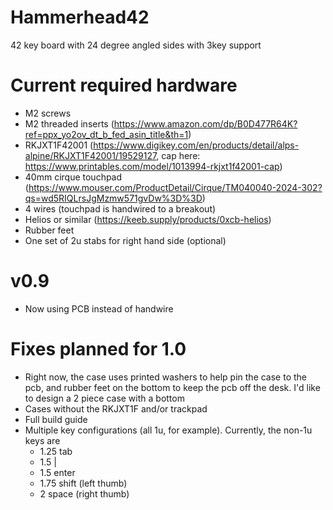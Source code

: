 # Hammerhead42
42 key board with 24 degree angled sides with 3key support

# Current required hardware
* M2 screws
* M2 threaded inserts (https://www.amazon.com/dp/B0D477R64K?ref=ppx_yo2ov_dt_b_fed_asin_title&th=1)
* RKJXT1F42001 (https://www.digikey.com/en/products/detail/alps-alpine/RKJXT1F42001/19529127, cap here: https://www.printables.com/model/1013994-rkjxt1f42001-cap)
* 40mm cirque touchpad (https://www.mouser.com/ProductDetail/Cirque/TM040040-2024-302?qs=wd5RIQLrsJgMzmw571gvDw%3D%3D)
* 4 wires (touchpad is handwired to a breakout)
* Helios or similar (https://keeb.supply/products/0xcb-helios)
* Rubber feet
* One set of 2u stabs for right hand side (optional)

# v0.9
* Now using PCB instead of handwire

# Fixes planned for 1.0
* Right now, the case uses printed washers to help pin the case to the pcb, and rubber feet on the bottom to keep the pcb off the desk. I'd like to design a 2 piece case with a bottom
* Cases without the RKJXT1F and/or trackpad
* Full build guide
* Multiple key configurations (all 1u, for example). Currently, the non-1u keys are
  * 1.25 tab
  * 1.5 \|
  * 1.5 enter
  * 1.75 shift (left thumb)
  * 2 space (right thumb)
